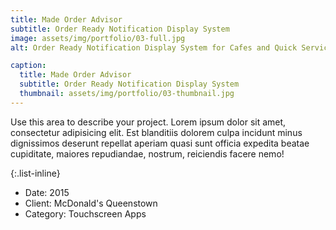 ```yaml
---
title: Made Order Advisor
subtitle: Order Ready Notification Display System
image: assets/img/portfolio/03-full.jpg
alt: Order Ready Notification Display System for Cafes and Quick Service Restaurants.

caption: 
  title: Made Order Advisor
  subtitle: Order Ready Notification Display System
  thumbnail: assets/img/portfolio/03-thumbnail.jpg
---
```

Use this area to describe your project. Lorem ipsum dolor sit amet, consectetur adipisicing elit. Est blanditiis dolorem culpa incidunt minus dignissimos deserunt repellat aperiam quasi sunt officia expedita beatae cupiditate, maiores repudiandae, nostrum, reiciendis facere nemo!

{:.list-inline}
- Date: 2015
- Client: McDonald's Queenstown
- Category: Touchscreen Apps

